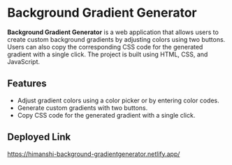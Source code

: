# Background Gradient Generator

**Background Gradient Generator** is a web application that allows users to create custom background gradients by adjusting colors using two buttons. Users can also copy the corresponding CSS code for the generated gradient with a single click. The project is built using HTML, CSS, and JavaScript.

## Features

- Adjust gradient colors using a color picker or by entering color codes.
- Generate custom gradients with two buttons.
- Copy CSS code for the generated gradient with a single click.

## Deployed Link

https://himanshi-background-gradientgenerator.netlify.app/
